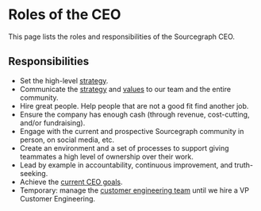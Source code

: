 # Roles of the CEO

This page lists the roles and responsibilities of the Sourcegraph CEO.

## Responsibilities

- Set the high-level [strategy](../../strategy-goals/strategy/index.md).
- Communicate the [strategy](../../strategy-goals/strategy/index.md) and [values](../../company-info-and-process/values/index.md) to our team and the entire community.
- Hire great people. Help people that are not a good fit find another job.
- Ensure the company has enough cash (through revenue, cost-cutting, and/or fundraising).
- Engage with the current and prospective Sourcegraph community in person, on social media, etc.
- Create an environment and a set of processes to support giving teammates a high level of ownership over their work.
- Lead by example in accountability, continuous improvement, and truth-seeking.
- Achieve the [current CEO goals](../index.md).
- Temporary: manage the [customer engineering team](../../ce/index.md) until we hire a VP Customer Engineering.
